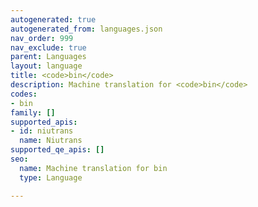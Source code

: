 ```yaml
---
autogenerated: true
autogenerated_from: languages.json
nav_order: 999
nav_exclude: true
parent: Languages
layout: language
title: <code>bin</code>
description: Machine translation for <code>bin</code>
codes:
- bin
family: []
supported_apis:
- id: niutrans
  name: Niutrans
supported_qe_apis: []
seo:
  name: Machine translation for bin
  type: Language

---
```


